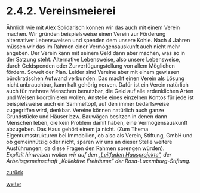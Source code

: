 # 2.4.2. Vereinsmeierei



[//]: # (2.4.2.-Vereinsmeierei)
[//]: # (files/2019/05/2.4.2.-Vereinsmeierei.png)
  
Ähnlich wie mit Alex Solidarisch können wir das auch mit einem Verein machen. Wir gründen beispielsweise einen Verein zur Förderung alternativer Lebensweisen und spenden dem unsere Kohle. Nach 4 Jahren müssen wir das im Rahmen einer Vermögensauskunft auch nicht mehr angeben. Der Verein kann mit seinem Geld dann aber machen, was so in der Satzung steht. Alternative Lebensweise, also unsere Lebensweise, durch Geldspenden oder Zurverfügungstellung von allem Möglichen fördern. Soweit der Plan. Leider sind Vereine aber mit einem gewissen bürokratischen Aufwand verbunden. Das macht einen Verein als Lösung nicht unbrauchbar, kann halt gehörig nerven. Dafür ist ein Verein natürlich auch für mehrere Menschen benutzbar, die Geld auf alle erdenklichen Arten und Weisen koordinieren wollen. Anstelle eines einzelnen Kontos für jede ist beispielsweise auch ein Sammeltopf, auf den immer bedarfsweise zugegriffen wird, denkbar. Vereine können natürlich auch ganze Grundstücke und Häuser bzw. Bauwägen besitzen in denen dann Menschen leben, die kein Problem damit haben, eine Vermögensauskunft abzugeben. Das Haus gehört einem ja nicht. (Zum Thema Eigentumsstrukturen bei Immobilien, ob also als Verein, Stiftung, GmbH und ob gemeinnützig oder nicht, sparen wir uns an dieser Stelle weitere Ausführungen, da diese Fragen den Rahmen sprengen würden).  
_Explizit hinweisen wollen wir auf den [„Leitfaden Hausprojekte“](https://www.rosalux.de/fileadmin/rls_uploads/pdfs/Jugendbildung/Bilder/leitfaden-hausprojekte_Final2013net.pdf), der Arbeitsgemeinschaft „Kollektive Freiräume“ der Rosa-Luxemburg-Stiftung._

[zurück](2-4-1-freie-vereinbarungen-2.md)

[weiter](2-4-3-die-kontenorganisation-2.md)
